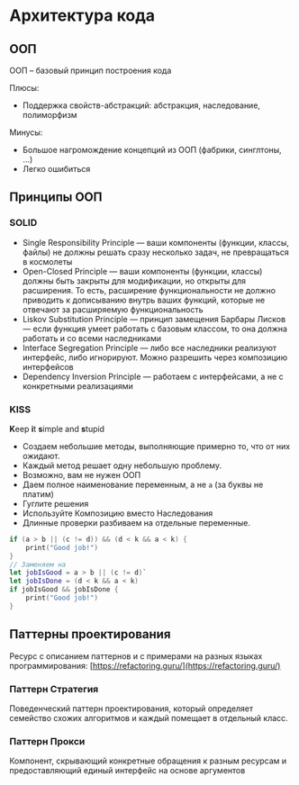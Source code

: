 # Архитектура кода

## ООП

ООП – базовый принцип построения кода

Плюсы:

* Поддержка свойств-абстракций: абстракция, наследование, полиморфизм

Минусы:

* Большое нагромождение концепций из ООП (фабрики, синглтоны, ...)&#x20;
* Легко ошибиться

## Принципы ООП

### SOLID

* Single Responsibility Principle — ваши компоненты (функции, классы, файлы) не должны решать сразу несколько задач, не превращаться в космолеты
* Open-Closed Principle — ваши компоненты (функции, классы) должны быть закрыты для модификации, но открыты для расширения. То есть, расширение функциональности не должно приводить к дописыванию внутрь ваших функций, которые не отвечают за расширяемую функциональность
* Liskov Substitution Principle — принцип замещения Барбары Лисков — если функция умеет работать с базовым классом, то она должна работать и со всеми наследниками
* Interface Segregation Principle — либо все наследники реализуют интерфейс, либо игнорируют. Можно разрешить через композицию интерфейсов
* Dependency Inversion Principle — работаем с интерфейсами, а не с конкретными реализациями

### KISS

**K**eep **i**t **s**imple and **s**tupid

* Создаем небольшие методы, выполняющие примерно то, что от них ожидают.&#x20;
* Каждый метод решает одну небольшую проблему.
* Возможно, вам не нужен ООП
* Даем полное наименование переменным, а не `a` (за буквы не платим)
* Гуглите решения
* Используйте Композицию вместо Наследования
* Длинные проверки разбиваем на отдельные переменные.

```swift
if (a > b || (c != d)) && (d < k && a < k) {
    print("Good job!")
}
// Заменяем на 
let jobIsGood = a > b || (c != d)`
let jobIsDone = (d < k && a < k)
if jobIsGood && jobIsDone {
    print("Good job!")
}
```

## Паттерны проектирования

Ресурс с описанием паттернов и с примерами на разных языках программирования: [https://refactoring.guru/](https://refactoring.guru/)

### Паттерн Стратегия

Поведенческий паттерн проектирования, который определяет семейство схожих алгоритмов и каждый помещает в отдельный класс.

### Паттерн Прокси

Компонент, скрывающий конкретные обращения к разным ресурсам и предоставляющий единый интерфейс на основе аргументов
